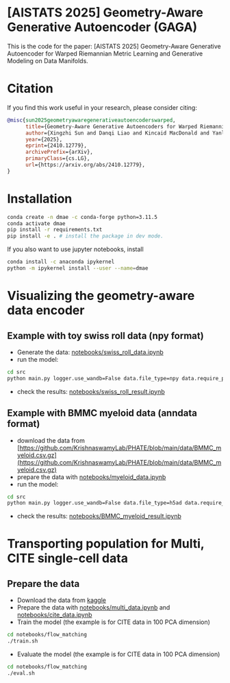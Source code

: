 # [AISTATS 2025] Geometry-Aware Generative Autoencoder (GAGA)
This is the code for the paper: [AISTATS 2025] Geometry-Aware Generative Autoencoder for Warped Riemannian
Metric Learning and Generative Modeling on Data Manifolds. 

# Citation
If you find this work useful in your research, please consider citing:
```bibtex
@misc{sun2025geometryawaregenerativeautoencoderswarped,
      title={Geometry-Aware Generative Autoencoders for Warped Riemannian Metric Learning and Generative Modeling on Data Manifolds}, 
      author={Xingzhi Sun and Danqi Liao and Kincaid MacDonald and Yanlei Zhang and Chen Liu and Guillaume Huguet and Guy Wolf and Ian Adelstein and Tim G. J. Rudner and Smita Krishnaswamy},
      year={2025},
      eprint={2410.12779},
      archivePrefix={arXiv},
      primaryClass={cs.LG},
      url={https://arxiv.org/abs/2410.12779}, 
}
```

# Installation
```sh
conda create -n dmae -c conda-forge python=3.11.5
conda activate dmae
pip install -r requirements.txt
pip install -e . # install the package in dev mode.
```
If you also want to use jupyter notebooks, install
```sh
conda install -c anaconda ipykernel
python -m ipykernel install --user --name=dmae
```

# Visualizing the geometry-aware data encoder
## Example with toy swiss roll data (npy format)
- Generate the data: [notebooks/swiss_roll_data.ipynb](notebooks/swiss_roll_data.ipynb)
- run the model:
```sh
cd src
python main.py logger.use_wandb=False data.file_type=npy data.require_phate=False data.datapath=../data/swiss_roll.npy data.phatepath=../data/swiss_roll_phate.npy training.max_epochs=5
```
- check the results: [notebooks/swiss_roll_result.ipynb](notebooks/swiss_roll_result.ipynb)
## Example with BMMC myeloid data (anndata format)
- download the data from [https://github.com/KrishnaswamyLab/PHATE/blob/main/data/BMMC_myeloid.csv.gz](https://github.com/KrishnaswamyLab/PHATE/blob/main/data/BMMC_myeloid.csv.gz)
- prepare the data with [notebooks/myeloid_data.ipynb](notebooks/myeloid_data.ipynb)
- run the model:
```sh
cd src
python main.py logger.use_wandb=False data.file_type=h5ad data.require_phate=False data.datapath=../data/BMMC_myeloid.h5ad
```
- check the results: [notebooks/BMMC_myeloid_result.ipynb](notebooks/BMMC_myeloid_result.ipynb)


# Transporting population for Multi, CITE single-cell data
## Prepare the data
- Download the data from [kaggle](https://www.kaggle.com/competitions/open-problems-multimodal/data)
- Prepare the data with [notebooks/multi_data.ipynb](notebooks/multi_data.ipynb) and [notebooks/cite_data.ipynb](notebooks/cite_data.ipynb)
- Train the model (the example is for CITE data in 100 PCA dimension)
```sh
cd notebooks/flow_matching
./train.sh
```
- Evaluate the model (the example is for CITE data in 100 PCA dimension)
```sh
cd notebooks/flow_matching
./eval.sh
```
